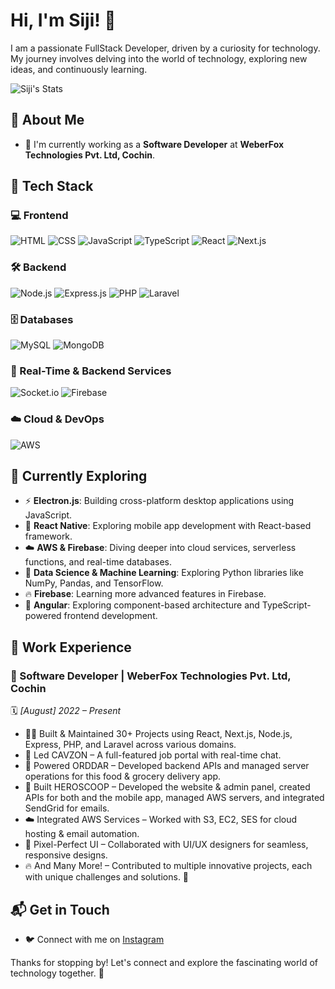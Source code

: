 # Hi, I'm Siji! 👋

I am a passionate FullStack Developer, driven by a curiosity for technology. My journey involves delving into the world of technology, exploring new ideas, and continuously learning.

![Siji's Stats](https://github-readme-stats.vercel.app/api?username=sijisam&theme=vue-dark&show_icons=true&hide_border=true&count_private=true)

## 🚀 About Me

- 🔭 I'm currently working as a **Software Developer** at **WeberFox Technologies Pvt. Ltd, Cochin**.

## 🚀 Tech Stack

### 💻 Frontend
![HTML](https://img.shields.io/badge/HTML5-%23E34F26.svg?style=for-the-badge&logo=html5&logoColor=white)
![CSS](https://img.shields.io/badge/CSS3-%231572B6.svg?style=for-the-badge&logo=css3&logoColor=white)
![JavaScript](https://img.shields.io/badge/JavaScript-%23F7DF1E.svg?style=for-the-badge&logo=javascript&logoColor=black)
![TypeScript](https://img.shields.io/badge/TypeScript-%233178C6.svg?style=for-the-badge&logo=typescript&logoColor=white)
![React](https://img.shields.io/badge/React-%2361DAFB.svg?style=for-the-badge&logo=react&logoColor=black)
![Next.js](https://img.shields.io/badge/Next.js-%23000000.svg?style=for-the-badge&logo=nextdotjs&logoColor=white)

### 🛠️ Backend
![Node.js](https://img.shields.io/badge/Node.js-%23339933.svg?style=for-the-badge&logo=nodedotjs&logoColor=white)
![Express.js](https://img.shields.io/badge/Express.js-%23000000.svg?style=for-the-badge&logo=express&logoColor=white)
![PHP](https://img.shields.io/badge/PHP-%23777BB4.svg?style=for-the-badge&logo=php&logoColor=white)
![Laravel](https://img.shields.io/badge/Laravel-%23FF2D20.svg?style=for-the-badge&logo=laravel&logoColor=white)

### 🗄️ Databases
![MySQL](https://img.shields.io/badge/MySQL-%234479A1.svg?style=for-the-badge&logo=mysql&logoColor=white)
![MongoDB](https://img.shields.io/badge/MongoDB-%2347A248.svg?style=for-the-badge&logo=mongodb&logoColor=white)

### 🔗 Real-Time & Backend Services  
![Socket.io](https://img.shields.io/badge/Socket.IO-%23010101.svg?style=for-the-badge&logo=socket.io&logoColor=white) 
![Firebase](https://img.shields.io/badge/Firebase-%23FFCA28.svg?style=for-the-badge&logo=firebase&logoColor=black)  

### ☁️ Cloud & DevOps
![AWS](https://img.shields.io/badge/AWS-%23FF9900.svg?style=for-the-badge&logo=amazonaws&logoColor=white)

## 🌱 Currently Exploring

- ⚡ **Electron.js**: Building cross-platform desktop applications using JavaScript.  
- 📱 **React Native**: Exploring mobile app development with React-based framework.  
- ☁️ **AWS & Firebase**: Diving deeper into cloud services, serverless functions, and real-time databases.  
- 🤖 **Data Science & Machine Learning**: Exploring Python libraries like NumPy, Pandas, and TensorFlow.  
- 🔥 **Firebase**: Learning more advanced features in Firebase.  
- 🚀 **Angular**: Exploring component-based architecture and TypeScript-powered frontend development.  


## 💼 Work Experience

### 🚀 Software Developer | WeberFox Technologies Pvt. Ltd, Cochin  
🗓️ *[August] 2022 – Present*  

- 👨‍💻 Built & Maintained 30+ Projects using React, Next.js, Node.js, Express, PHP, and Laravel across various domains.
- 🚀 Led CAVZON – A full-featured job portal with real-time chat.
- 🍔 Powered ORDDAR – Developed backend APIs and managed server operations for this food & grocery delivery app.
- 🌟 Built HEROSCOOP – Developed the website & admin panel, created APIs for both and the mobile app, managed AWS servers, and integrated SendGrid for emails.
- ☁️ Integrated AWS Services – Worked with S3, EC2, SES for cloud hosting & email automation.
- 🎨 Pixel-Perfect UI – Collaborated with UI/UX designers for seamless, responsive designs.
- 🔥 And Many More! – Contributed to multiple innovative projects, each with unique challenges and solutions. 🚀


## 📬 Get in Touch

- 🐦 Connect with me on [Instagram](https://www.instagram.com/__p_o_s_e_i_d_o_n__)

Thanks for stopping by! Let's connect and explore the fascinating world of technology together. 🚀
